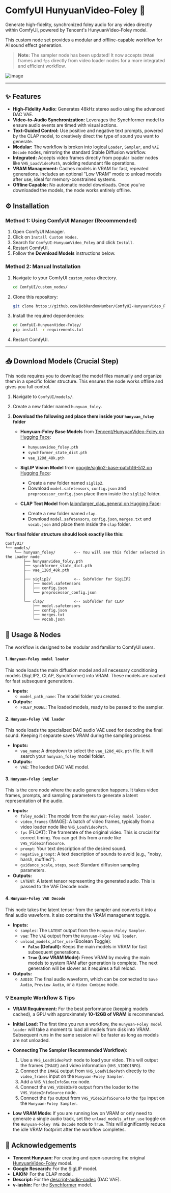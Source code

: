 # ComfyUI HunyuanVideo-Foley 🎵

Generate high-fidelity, synchronized foley audio for any video directly within ComfyUI, powered by Tencent's HunyuanVideo-Foley model.

This custom node set provides a modular and offline-capable workflow for AI sound effect generation.

> **Note:** The sampler node has been updated! It now accepts `IMAGE` frames and `fps` directly from video loader nodes for a more integrated and efficient workflow.

![image](https://github.com/BobRandomNumber/ComfyUI-HunyuanVideo_Foley/blob/main/example_workflows/Hunyuan-Foley.png)

---

## ✨ Features

-   **High-Fidelity Audio:** Generates 48kHz stereo audio using the advanced DAC VAE.
-   **Video-to-Audio Synchronization:** Leverages the Synchformer model to ensure audio events are timed with visual actions.
-   **Text-Guided Control:** Use positive and negative text prompts, powered by the CLAP model, to creatively direct the type of sound you want to generate.
-   **Modular:** The workflow is broken into logical `Loader`, `Sampler`, and `VAE Decode` nodes, mirroring the standard Stable Diffusion workflow.
-   **Integrated:** Accepts video frames directly from popular loader nodes like `VHS_LoadVideoPath`, avoiding redundant file operations.
-   **VRAM Management:** Caches models in VRAM for fast, repeated generations. Includes an optional "Low VRAM" mode to unload models after use, ideal for memory-constrained systems.
-   **Offline Capable:** No automatic model downloads. Once you've downloaded the models, the node works entirely offline.

## ⚙️ Installation

### Method 1: Using ComfyUI Manager (Recommended)

1.  Open ComfyUI Manager.
2.  Click on `Install Custom Nodes`.
3.  Search for `ComfyUI-HunyuanVideo_Foley` and click `Install`.
4.  Restart ComfyUI.
5.  Follow the **Download Models** instructions below.

### Method 2: Manual Installation

1.  Navigate to your ComfyUI `custom_nodes` directory.
    ```bash
    cd ComfyUI/custom_nodes/
    ```
2.  Clone this repository:
    ```bash
    git clone https://github.com/BobRandomNumber/ComfyUI-HunyuanVideo_Foley.git
    ```
3.  Install the required dependencies:
    ```bash
    cd ComfyUI-HunyuanVideo-Foley/
    pip install -r requirements.txt
    ```
4.  Restart ComfyUI.

---

## 📥 Download Models (Crucial Step)

This node requires you to download the model files manually and organize them in a specific folder structure. This ensures the node works offline and gives you full control.

1.  Navigate to `ComfyUI/models/`.
2.  Create a new folder named `hunyuan_foley`.

3.  **Download the following and place them inside your `hunyuan_foley` folder**

    *   **Hunyuan-Foley Base Models** from [Tencent/HunyuanVideo-Foley on Hugging Face](https://huggingface.co/tencent/HunyuanVideo-Foley/tree/main):
        *   `hunyuanvideo_foley.pth`
        *   `synchformer_state_dict.pth`
        *   `vae_128d_48k.pth`

    *   **SigLIP Vision Model** from [google/siglip2-base-patch16-512 on Hugging Face](https://huggingface.co/google/siglip2-base-patch16-512/tree/main):
        *   Create a new folder named `siglip2`.
        *   Download `model.safetensors`, `config.json` and `preprocessor_config.json` place them inside the `siglip2` folder.

    *   **CLAP Text Model** from [laion/larger_clap_general on Hugging Face](https://huggingface.co/laion/larger_clap_general/tree/refs%2Fpr%2F2):
        *   Create a new folder named `clap`.
        *   Download `model.safetensors`, `config.json`, `merges.txt` and `vocab.json` and place them inside the `clap` folder.

**Your final folder structure should look exactly like this:**

```
ComfyUI/
└── models/
    └── hunyuan_foley/        <-- You will see this folder selected in the Loader node 
        ├── hunyuanvideo_foley.pth
        ├── synchformer_state_dict.pth
        ├── vae_128d_48k.pth
        │
        ├── siglip2/          <-- Subfolder for SigLIP2
        │   ├── model.safetensors
        │   ├── config.json
        │   └── preprocessor_config.json
        │
        └── clap/             <-- Subfolder for CLAP
            ├── model.safetensors
            ├── config.json
            ├── merges.txt
            └── vocab.json
```

## 🚀 Usage & Nodes

The workflow is designed to be modular and familiar to ComfyUI users.

#### 1. `Hunyuan-Foley model loader`
This node loads the main diffusion model and all necessary conditioning models (SigLIP2, CLAP, Synchformer) into VRAM. These models are cached for fast subsequent generations.
-   **Inputs:**
    -   `model_path_name`: The model folder you created.
-   **Outputs:**
    -   `FOLEY_MODEL`: The loaded models, ready to be passed to the sampler.

#### 2. `Hunyuan-Foley VAE loader`
This node loads the specialized DAC audio VAE used for decoding the final sound. Keeping it separate saves VRAM during the sampling process.
-   **Inputs:**
    -   `vae_name`: A dropdown to select the `vae_128d_48k.pth` file. It will search your `hunyuan_foley` model folder.
-   **Outputs:**
    -   `VAE`: The loaded DAC VAE model.

#### 3. `Hunyuan-Foley Sampler`
This is the core node where the audio generation happens. It takes video frames, prompts, and sampling parameters to generate a latent representation of the audio.
-   **Inputs:**
    -   `foley_model`: The model from the `Hunyuan-Foley model loader`.
    -   `video_frames` (IMAGE): A batch of video frames, typically from a video loader node like `VHS_LoadVideoPath`.
    -   `fps` (FLOAT): The framerate of the original video. This is crucial for correct timing. You can get this from a node like `VHS_VideoInfoSource`.
    -   `prompt`: Your text description of the desired sound.
    -   `negative_prompt`: A text description of sounds to avoid (e.g., "noisy, harsh, muffled").
    -   `guidance_scale`, `steps`, `seed`: Standard diffusion sampling parameters.
-   **Outputs:**
    -   `LATENT`: A latent tensor representing the generated audio. This is passed to the VAE Decode node.

#### 4. `Hunyuan-Foley VAE Decode`
This node takes the latent tensor from the sampler and converts it into a final audio waveform. It also contains the VRAM management toggle.
-   **Inputs:**
    -   `samples`: The `LATENT` output from the `Hunyuan-Foley Sampler`.
    -   `vae`: The `VAE` output from the `Hunyuan-Foley VAE loader`.
    -   `unload_models_after_use` (Boolean Toggle):
        -   **`False` (Default):** Keeps the main models in VRAM for fast subsequent generations.
        -   **`True` (Low VRAM Mode):** Frees VRAM by moving the main models to system RAM after generation is complete. The next generation will be slower as it requires a full reload.
-   **Outputs:**
    -   `AUDIO`: The final audio waveform, which can be connected to `Save Audio`, `Preview Audio`, or a `Video Combine` node.

### 💡 Example Workflow & Tips
-   **VRAM Requirement:** For the best performance (keeping models cached), a GPU with approximately **10-12GB of VRAM** is recommended.
-   **Initial Load:** The first time you run a workflow, the `Hunyuan-Foley model loader` will take a moment to load all models from disk into VRAM. Subsequent runs in the same session will be faster as long as models are not unloaded.

-   **Connecting The Sampler (Recommended Workflow):**
    1.  Use a `VHS_LoadVideoPath` node to load your video. This will output the frames (`IMAGE`) and video information (`VHS_VIDEOINFO`).
    2.  Connect the `IMAGE` output from `VHS_LoadVideoPath` directly to the `video_frames` input on the `Hunyuan-Foley Sampler`.
    3.  Add a `VHS_VideoInfoSource` node.
    4.  Connect the `VHS_VIDEOINFO` output from the loader to the `VHS_VideoInfoSource` node.
    5.  Connect the `fps` output from `VHS_VideoInfoSource` to the `fps` input on the `Hunyuan-Foley Sampler`.

-   **Low VRAM Mode:** If you are running low on VRAM or only need to generate a single audio track, set the `unload_models_after_use` toggle on the `Hunyuan-Foley VAE Decode` node to `True`. This will significantly reduce the idle VRAM footprint after the workflow completes.

## 🙏 Acknowledgements

-   **Tencent Hunyuan:** For creating and open-sourcing the original [HunyuanVideo-Foley](https://github.com/Tencent-Hunyuan/HunyuanVideo-Foley) model.
-   **Google Research:** For the SigLIP model.
-   **LAION:** For the CLAP model.
-   **Descript:** For the [descript-audio-codec](https://github.com/descriptinc/descript-audio-codec) (DAC VAE).
-   **v-iashin:** For the [Synchformer](https://github.com/v-iashin/Synchformer) model.